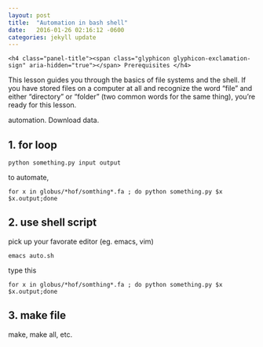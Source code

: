 ```yaml
---
layout: post
title:  "Automation in bash shell"
date:   2016-01-26 02:16:12 -0600
categories: jekyll update
---
```


<div class="panel panel-warning">
  <div class="panel-heading">
    
    <h4 class="panel-title"><span class="glyphicon glyphicon-exclamation-sign" aria-hidden="true"></span> Prerequisites </h4>
  </div>
  <div class="panel-body">
   This lesson guides you through the basics of file systems and the shell. If you have stored files on a computer at all and recognize the word “file” and either “directory” or “folder” (two common words for the same thing), you’re ready for this lesson.
  </div>
</div>


automation. Download data. 

## 1. for loop 
~~~
python something.py input output
~~~

to automate,

~~~
for x in globus/*hof/somthing*.fa ; do python something.py $x $x.output;done
~~~

## 2. use shell script
pick up your favorate editor (eg. emacs, vim)

~~~
emacs auto.sh
~~~

type this

~~~
for x in globus/*hof/somthing*.fa ; do python something.py $x $x.output;done
~~~

## 3. make file
make, make all, etc. 
